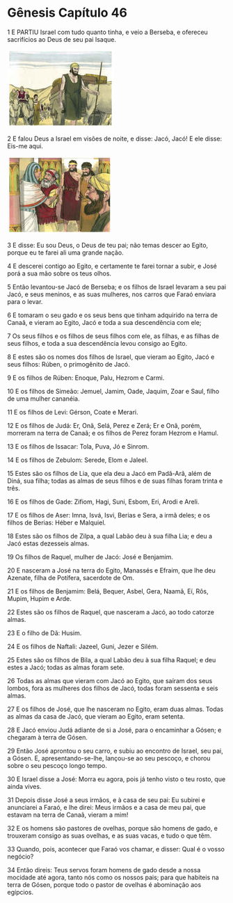 # Gênesis Capítulo 46

1	E PARTIU Israel com tudo quanto tinha, e veio a Berseba, e ofereceu sacrifícios ao Deus de seu pai Isaque.

![](.img/01_Ge_46_01_RG.jpg)

2	E falou Deus a Israel em visões de noite, e disse: Jacó, Jacó! E ele disse: Eis-me aqui.

![](.img/01_Ge_46_02_RG.jpg)

3	E disse: Eu sou Deus, o Deus de teu pai; não temas descer ao Egito, porque eu te farei ali uma grande nação.

4	E descerei contigo ao Egito, e certamente te farei tornar a subir, e José porá a sua mão sobre os teus olhos.

5	Então levantou-se Jacó de Berseba; e os filhos de Israel levaram a seu pai Jacó, e seus meninos, e as suas mulheres, nos carros que Faraó enviara para o levar.

6	E tomaram o seu gado e os seus bens que tinham adquirido na terra de Canaã, e vieram ao Egito, Jacó e toda a sua descendência com ele;

7	Os seus filhos e os filhos de seus filhos com ele, as filhas, e as filhas de seus filhos, e toda a sua descendência levou consigo ao Egito.

8	E estes são os nomes dos filhos de Israel, que vieram ao Egito, Jacó e seus filhos: Rúben, o primogênito de Jacó.

9	E os filhos de Rúben: Enoque, Palu, Hezrom e Carmi.

10	E os filhos de Simeão: Jemuel, Jamim, Oade, Jaquim, Zoar e Saul, filho de uma mulher cananéia.

11	E os filhos de Levi: Gérson, Coate e Merari.

12	E os filhos de Judá: Er, Onã, Selá, Perez e Zerá; Er e Onã, porém, morreram na terra de Canaã; e os filhos de Perez foram Hezrom e Hamul.

13	E os filhos de Issacar: Tola, Puva, Jó e Sinrom.

14	E os filhos de Zebulom: Serede, Elom e Jaleel.

15	Estes são os filhos de Lia, que ela deu a Jacó em Padã-Arã, além de Diná, sua filha; todas as almas de seus filhos e de suas filhas foram trinta e três.

16	E os filhos de Gade: Zifiom, Hagi, Suni, Esbom, Eri, Arodi e Areli.

17	E os filhos de Aser: Imna, Isvá, Isvi, Berias e Sera, a irmã deles; e os filhos de Berias: Héber e Malquiel.

18	Estes são os filhos de Zilpa, a qual Labão deu à sua filha Lia; e deu a Jacó estas dezesseis almas.

19	Os filhos de Raquel, mulher de Jacó: José e Benjamim.

20	E nasceram a José na terra do Egito, Manassés e Efraim, que lhe deu Azenate, filha de Potífera, sacerdote de Om.

21	E os filhos de Benjamim: Belá, Bequer, Asbel, Gera, Naamã, Eí, Rôs, Mupim, Hupim e Arde.

22	Estes são os filhos de Raquel, que nasceram a Jacó, ao todo catorze almas.

23	E o filho de Dã: Husim.

24	E os filhos de Naftali: Jazeel, Guni, Jezer e Silém.

25	Estes são os filhos de Bila, a qual Labão deu à sua filha Raquel; e deu estes a Jacó; todas as almas foram sete.

26	Todas as almas que vieram com Jacó ao Egito, que saíram dos seus lombos, fora as mulheres dos filhos de Jacó, todas foram sessenta e seis almas.

27	E os filhos de José, que lhe nasceram no Egito, eram duas almas. Todas as almas da casa de Jacó, que vieram ao Egito, eram setenta.

28	E Jacó enviou Judá adiante de si a José, para o encaminhar a Gósen; e chegaram à terra de Gósen.

29	Então José aprontou o seu carro, e subiu ao encontro de Israel, seu pai, a Gósen. E, apresentando-se-lhe, lançou-se ao seu pescoço, e chorou sobre o seu pescoço longo tempo.

30	E Israel disse a José: Morra eu agora, pois já tenho visto o teu rosto, que ainda vives.

31	Depois disse José a seus irmãos, e à casa de seu pai: Eu subirei e anunciarei a Faraó, e lhe direi: Meus irmãos e a casa de meu pai, que estavam na terra de Canaã, vieram a mim!

32	E os homens são pastores de ovelhas, porque são homens de gado, e trouxeram consigo as suas ovelhas, e as suas vacas, e tudo o que têm.

33	Quando, pois, acontecer que Faraó vos chamar, e disser: Qual é o vosso negócio?

34	Então direis: Teus servos foram homens de gado desde a nossa mocidade até agora, tanto nós como os nossos pais; para que habiteis na terra de Gósen, porque todo o pastor de ovelhas é abominação aos egípcios.

